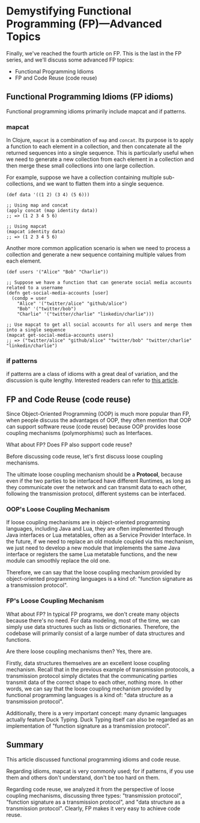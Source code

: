 # Demystifying Functional Programming (FP)—Advanced Topics

Finally, we've reached the fourth article on FP. This is the last in the FP series, and we'll discuss some advanced FP topics:

- Functional Programming Idioms
- FP and Code Reuse (code reuse)

## Functional Programming Idioms (FP idioms)

Functional programming idioms primarily include mapcat and if patterns.

### mapcat

In Clojure, `mapcat` is a combination of `map` and `concat`. Its purpose is to apply a function to each element in a collection, and then concatenate all the returned sequences into a single sequence. This is particularly useful when we need to generate a new collection from each element in a collection and then merge these small collections into one large collection.

For example, suppose we have a collection containing multiple sub-collections, and we want to flatten them into a single sequence.

```
(def data '((1 2) (3 4) (5 6)))

;; Using map and concat
(apply concat (map identity data))
;; => (1 2 3 4 5 6)

;; Using mapcat
(mapcat identity data)
;; => (1 2 3 4 5 6)
```

Another more common application scenario is when we need to process a collection and generate a new sequence containing multiple values from each element.

```
(def users '("Alice" "Bob" "Charlie"))

;; Suppose we have a function that can generate social media accounts related to a username
(defn get-social-media-accounts [user]
  (condp = user
    "Alice" '("twitter/alice" "github/alice")
    "Bob" '("twitter/bob")
    "Charlie" '("twitter/charlie" "linkedin/charlie")))

;; Use mapcat to get all social accounts for all users and merge them into a single sequence
(mapcat get-social-media-accounts users)
;; => ("twitter/alice" "github/alice" "twitter/bob" "twitter/charlie" "linkedin/charlie")
```

### if patterns

if patterns are a class of idioms with a great deal of variation, and the discussion is quite lengthy. Interested readers can refer to [this article](https://gaiwan.co/blog/beyond-the-if-pattern/).

## FP and Code Reuse (code reuse)

Since Object-Oriented Programming (OOP) is much more popular than FP, when people discuss the advantages of OOP, they often mention that OOP can support software reuse (code reuse) because OOP provides loose coupling mechanisms (polymorphisms) such as Interfaces.

What about FP? Does FP also support code reuse?

Before discussing code reuse, let's first discuss loose coupling mechanisms.

The ultimate loose coupling mechanism should be a **Protocol**, because even if the two parties to be interfaced have different Runtimes, as long as they communicate over the network and can transmit data to each other, following the transmission protocol, different systems can be interfaced.

### OOP's Loose Coupling Mechanism

If loose coupling mechanisms are in object-oriented programming languages, including Java and Lua, they are often implemented through Java interfaces or Lua metatables, often as a Service Provider Interface. In the future, if we need to replace an old module coupled via this mechanism, we just need to develop a new module that implements the same Java interface or registers the same Lua metatable functions, and the new module can smoothly replace the old one.

Therefore, we can say that the loose coupling mechanism provided by object-oriented programming languages is a kind of: "function signature as a transmission protocol".

### FP's Loose Coupling Mechanism

What about FP? In typical FP programs, we don't create many objects because there's no need. For data modeling, most of the time, we can simply use data structures such as lists or dictionaries. Therefore, the codebase will primarily consist of a large number of data structures and functions.

Are there loose coupling mechanisms then? Yes, there are.

Firstly, data structures themselves are an excellent loose coupling mechanism. Recall that in the previous example of transmission protocols, a transmission protocol simply dictates that the communicating parties transmit data of the correct shape to each other, nothing more. In other words, we can say that the loose coupling mechanism provided by functional programming languages is a kind of: "data structure as a transmission protocol".

Additionally, there is a very important concept: many dynamic languages actually feature Duck Typing. Duck Typing itself can also be regarded as an implementation of "function signature as a transmission protocol".

## Summary

This article discussed functional programming idioms and code reuse.

Regarding idioms, mapcat is very commonly used; for if patterns, if you use them and others don't understand, don't be too hard on them.

Regarding code reuse, we analyzed it from the perspective of loose coupling mechanisms, discussing three types: "transmission protocol", "function signature as a transmission protocol", and "data structure as a transmission protocol". Clearly, FP makes it very easy to achieve code reuse.
